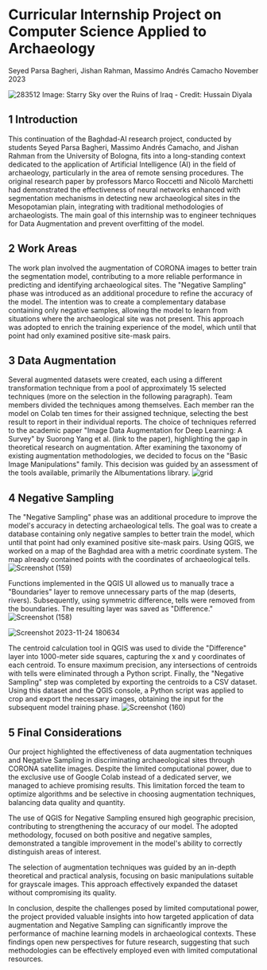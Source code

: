 # Curricular Internship Project on Computer Science Applied to Archaeology
Seyed Parsa Bagheri, Jishan Rahman, Massimo Andrés Camacho
November 2023

![283512](https://github.com/parsssa/AI-archeo-tirocinio-Abu-Grahib/assets/107321532/c73f4e37-169b-40a2-af0a-5a50fdd9f90d)
Image: Starry Sky over the Ruins of Iraq - Credit: Hussain Diyala


## 1 Introduction
This continuation of the Baghdad-AI research project, conducted by students Seyed Parsa Bagheri, Massimo Andrés Camacho, and Jishan Rahman from the University of Bologna, fits into a long-standing context dedicated to the application of Artificial Intelligence (AI) in the field of archaeology, particularly in the area of remote sensing procedures. The original research paper by professors Marco Roccetti and Nicolò Marchetti had demonstrated the effectiveness of neural networks enhanced with segmentation mechanisms in detecting new archaeological sites in the Mesopotamian plain, integrating with traditional methodologies of archaeologists. The main goal of this internship was to engineer techniques for Data Augmentation and prevent overfitting of the model.


## 2 Work Areas
The work plan involved the augmentation of CORONA images to better train the segmentation model, contributing to a more reliable performance in predicting and identifying archaeological sites. The "Negative Sampling" phase was introduced as an additional procedure to refine the accuracy of the model. The intention was to create a complementary database containing only negative samples, allowing the model to learn from situations where the archaeological site was not present. This approach was adopted to enrich the training experience of the model, which until that point had only examined positive site-mask pairs.


## 3 Data Augmentation
Several augmented datasets were created, each using a different transformation technique from a pool of approximately 15 selected techniques (more on the selection in the following paragraph). Team members divided the techniques among themselves. Each member ran the model on Colab ten times for their assigned technique, selecting the best result to report in their individual reports. The choice of techniques referred to the academic paper "Image Data Augmentation for Deep Learning: A Survey" by Suorong Yang et al. (link to the paper), highlighting the gap in theoretical research on augmentation. After examining the taxonomy of existing augmentation methodologies, we decided to focus on the "Basic Image Manipulations" family. This decision was guided by an assessment of the tools available, primarily the Albumentations library.
![grid](https://github.com/parsssa/AI-archeo-tirocinio-Abu-Grahib/assets/107321532/12aa2f13-159f-4b0a-90ed-baa94071398f)

## 4 Negative Sampling
The "Negative Sampling" phase was an additional procedure to improve the model's accuracy in detecting archaeological tells. The goal was to create a database containing only negative samples to better train the model, which until that point had only examined positive site-mask pairs. Using QGIS, we worked on a map of the Baghdad area with a metric coordinate system. The map already contained points with the coordinates of archaeological tells.
![Screenshot (159)](https://github.com/parsssa/AI-archeo-tirocinio-Abu-Grahib/assets/107321532/0d456822-fb84-4fd4-bc23-95549de2f3bb)

Functions implemented in the QGIS UI allowed us to manually trace a "Boundaries" layer to remove unnecessary parts of the map (deserts, rivers). Subsequently, using symmetric difference, tells were removed from the boundaries. The resulting layer was saved as "Difference."
![Screenshot (158)](https://github.com/parsssa/AI-archeo-tirocinio-Abu-Grahib/assets/107321532/bbe5c43c-bd28-4de6-8a42-67e5d5b29e05)

![Screenshot 2023-11-24 180634](https://github.com/parsssa/AI-archeo-tirocinio-Abu-Grahib/assets/107321532/5a99b03f-c6f4-4db8-85e0-d4c40604bd9a)

The centroid calculation tool in QGIS was used to divide the "Difference" layer into 1000-meter side squares, capturing the x and y coordinates of each centroid. To ensure maximum precision, any intersections of centroids with tells were eliminated through a Python script. Finally, the "Negative Sampling" step was completed by exporting the centroids to a CSV dataset. Using this dataset and the QGIS console, a Python script was applied to crop and export the necessary images, obtaining the input for the subsequent model training phase.
![Screenshot (160)](https://github.com/parsssa/AI-archeo-tirocinio-Abu-Grahib/assets/107321532/52f64e9d-a1e1-4139-932e-c1e88c6ee998)


## 5 Final Considerations
Our project highlighted the effectiveness of data augmentation techniques and Negative Sampling in discriminating archaeological sites through CORONA satellite images. Despite the limited computational power, due to the exclusive use of Google Colab instead of a dedicated server, we managed to achieve promising results. This limitation forced the team to optimize algorithms and be selective in choosing augmentation techniques, balancing data quality and quantity.

The use of QGIS for Negative Sampling ensured high geographic precision, contributing to strengthening the accuracy of our model. The adopted methodology, focused on both positive and negative samples, demonstrated a tangible improvement in the model's ability to correctly distinguish areas of interest.

The selection of augmentation techniques was guided by an in-depth theoretical and practical analysis, focusing on basic manipulations suitable for grayscale images. This approach effectively expanded the dataset without compromising its quality.

In conclusion, despite the challenges posed by limited computational power, the project provided valuable insights into how targeted application of data augmentation and Negative Sampling can significantly improve the performance of machine learning models in archaeological contexts. These findings open new perspectives for future research, suggesting that such methodologies can be effectively employed even with limited computational resources.
